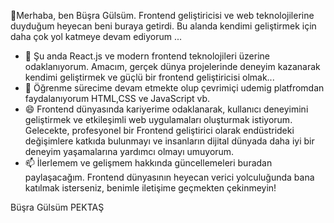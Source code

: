  👋Merhaba, ben Büşra Gülsüm. Frontend geliştiricisi ve web teknolojilerine duyduğum heyecan beni buraya getirdi. Bu alanda kendimi geliştirmek için daha çok yol katmeye devam ediyorum ...
- 🌱 Şu anda React.js ve modern frontend teknolojileri üzerine odaklanıyorum. Amacım, gerçek dünya projelerinde deneyim kazanarak kendimi geliştirmek ve güçlü bir frontend geliştiricisi olmak...                                                                                                                                                                                         
- 💬  Öğrenme sürecime devam etmekte olup çevrimiçi udemig platfromdan faydalanıyorum HTML,CSS ve JavaScript vb.                                                                               
- 😄  Frontend dünyasında kariyerime odaklanarak, kullanıcı deneyimini geliştirmek ve etkileşimli web uygulamaları oluşturmak istiyorum. Gelecekte, profesyonel bir Frontend geliştirici olarak endüstrideki değişimlere katkıda bulunmayı ve insanların dijital dünyada daha iyi bir deneyim yaşamalarına yardımcı olmayı umuyorum.                                                    
- 📫 İlerlemem ve gelişmem hakkında güncellemeleri buradan paylaşacağım. Frontend dünyasının heyecan verici yolculuğunda bana katılmak isterseniz, benimle iletişime geçmekten çekinmeyin!

Büşra Gülsüm PEKTAŞ 

  
